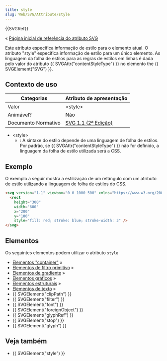 ```yaml
---
title: style
slug: Web/SVG/Attribute/style
---
```


{{SVGRef}}

« [Página inicial de referência do atributo SVG](/pt-BR/docs/SVG/Attribute)

Este atributo especifica informação de estilo para o elemento atual. O atributo "style" especifica informação de estilo para um único elemento. As linguagem da folha de estilos para as regras de estilos em linhas é dada pelo valor do atributo {{ SVGAttr("contentStyleType") }} no elemento the {{ SVGElement("SVG") }}.

## Contexto de uso

| Categorias          | Atributo de apresentação                                                     |
| ------------------- | ---------------------------------------------------------------------------- |
| Valor               | \<style>                                                                     |
| Animável?           | Não                                                                          |
| Documento Normativo | [SVG 1.1 (2ª Edição)](https://www.w3.org/TR/SVG/styling.html#StyleAttribute) |

- \<style>
  - : A sintaxe do estilo depende de uma linguagem de folha de estilos. Por padrão, se {{ SVGAttr("contentStyleType") }} não for definido, a linguagem da folha de estilo utilizada será a CSS.

## Exemplo

O exemplo a seguir mostra a estilização de um retângulo com um atributo de estilo utilizando a linguagem de folha de estilos do CSS.

```html
<svg version="1.1" viewbox="0 0 1000 500" xmlns="https://www.w3.org/2000/svg">
  <rect
    height="300"
    width="600"
    x="200"
    y="100"
    style="fill: red; stroke: blue; stroke-width: 3" />
</svg>
```

## Elementos

Os seguintes elementos podem utilizar o atributo `style`

- [Elementos "container"](/pt-BR/docs/Web/SVG/Element#container) »
- [Elementos de filtro primitivo](/pt-BR/docs/Web/SVG/Element#filterprimitive) »
- [Elementos de gradiente](/pt-BR/docs/Web/SVG/Element#gradient) »
- [Elementos gráficos](/pt-BR/docs/Web/SVG/Element#graphics) »
- [Elementos estruturais](/pt-BR/docs/Web/SVG/Element#structural) »
- [Elementos de texto](/pt-BR/docs/Web/SVG/Element#textcontent) »
- {{ SVGElement("clipPath") }}
- {{ SVGElement("filter") }}
- {{ SVGElement("font") }}
- {{ SVGElement("foreignObject") }}
- {{ SVGElement("glyphRef") }}
- {{ SVGElement("stop") }}
- {{ SVGElement("glyph") }}

## Veja também

- {{ SVGElement("style") }}
